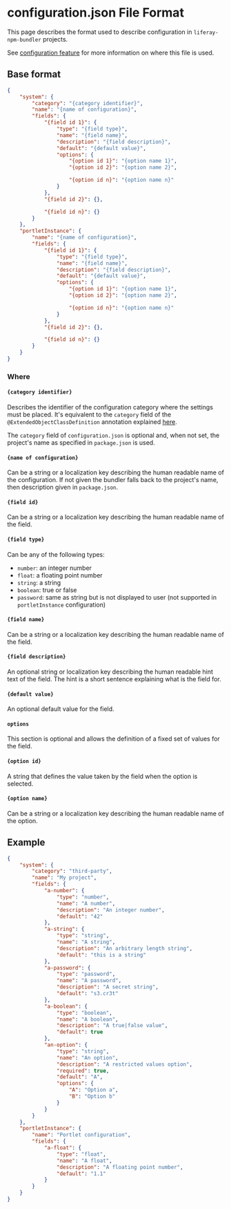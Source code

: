 # configuration.json File Format

This page describes the format used to describe configuration in
`liferay-npm-bundler` projects.

See [configuration feature](../features/configuration.md) for more information
on where this file is used.

## Base format

```json
{
	"system": {
		"category": "{category identifier}",
		"name": "{name of configuration}",
		"fields": {
			"{field id 1}": {
				"type": "{field type}",
				"name": "{field name}",
				"description": "{field description}",
				"default": "{default value}",
				"options": {
					"{option id 1}": "{option name 1}",
					"{option id 2}": "{option name 2}",

					"{option id n}": "{option name n}"
				}
			},
			"{field id 2}": {},

			"{field id n}": {}
		}
	},
	"portletInstance": {
		"name": "{name of configuration}",
		"fields": {
			"{field id 1}": {
				"type": "{field type}",
				"name": "{field name}",
				"description": "{field description}",
				"default": "{default value}",
				"options": {
					"{option id 1}": "{option name 1}",
					"{option id 2}": "{option name 2}",

					"{option id n}": "{option name n}"
				}
			},
			"{field id 2}": {},

			"{field id n}": {}
		}
	}
}
```

### Where

#### `{category identifier}`

Describes the identifier of the configuration category where the settings must
be placed. It's equivalent to the `category` field of the
`@ExtendedObjectClassDefinition` annotation explained
[here](https://dev.liferay.com/es/develop/tutorials/-/knowledge_base/7-1/categorizing-the-configuration).

The `category` field of `configuration.json` is optional and, when not set, the
project's name as specified in `package.json` is used.

#### `{name of configuration}`

Can be a string or a localization key describing the human readable name of the
configuration. If not given the bundler falls back to the project's name, then
description given in `package.json`.

#### `{field id}`

Can be a string or a localization key describing the human readable name of the
field.

#### `{field type}`

Can be any of the following types:

-   `number`: an integer number
-   `float`: a floating point number
-   `string`: a string
-   `boolean`: true or false
-   `password`: same as string but is not displayed to user (not supported in
    `portletInstance` configuration)

#### `{field name}`

Can be a string or a localization key describing the human readable name of the
field.

#### `{field description}`

An optional string or localization key describing the human readable hint text
of the field. The hint is a short sentence explaining what is the field for.

#### `{default value}`

An optional default value for the field.

#### `options`

This section is optional and allows the definition of a fixed set of values for
the field.

#### `{option id}`

A string that defines the value taken by the field when the option is selected.

#### `{option name}`

Can be a string or a localization key describing the human readable name of the
option.

## Example

```json
{
	"system": {
		"category": "third-party",
		"name": "My project",
		"fields": {
			"a-number": {
				"type": "number",
				"name": "A number",
				"description": "An integer number",
				"default": "42"
			},
			"a-string": {
				"type": "string",
				"name": "A string",
				"description": "An arbitrary length string",
				"default": "this is a string"
			},
			"a-password": {
				"type": "password",
				"name": "A password",
				"description": "A secret string",
				"default": "s3.cr3t"
			},
			"a-boolean": {
				"type": "boolean",
				"name": "A boolean",
				"description": "A true|false value",
				"default": true
			},
			"an-option": {
				"type": "string",
				"name": "An option",
				"description": "A restricted values option",
				"required": true,
				"default": "A",
				"options": {
					"A": "Option a",
					"B": "Option b"
				}
			}
		}
	},
	"portletInstance": {
		"name": "Portlet configuration",
		"fields": {
			"a-float": {
				"type": "float",
				"name": "A float",
				"description": "A floating point number",
				"default": "1.1"
			}
		}
	}
}
```
